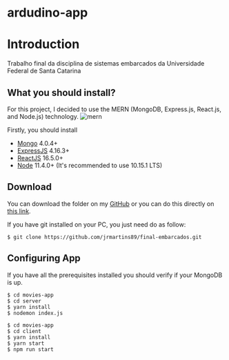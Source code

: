 # ardudino-app

# Introduction

Trabalho final da disciplina de sistemas embarcados da Universidade Federal de Santa Catarina
## What you should install?

For this project, I decided to use the MERN (MongoDB, Express.js, React.js, and Node.js) technology.
![mern](https://miro.medium.com/max/678/1*dqvlaszRLvoPmARpOlLN9A.png)

Firstly, you should install

-   [Mongo](https://www.mongodb.com/) 4.0.4+
-   [ExpressJS](https://expressjs.com/) 4.16.3+
-   [ReactJS](https://reactjs.org/) 16.5.0+
-   [Node](https://nodejs.org/en/) 11.4.0+ (It's recommended to use 10.15.1 LTS)

## Download

You can download the folder on my [GitHub](https://github.com/jrmartins89/) or you can do this directly on [this link](https://github.com/jrmartins89/final-embarcados.git).

If you have git installed on your PC, you just need do as follow:

```
$ git clone https://github.com/jrmartins89/final-embarcados.git
```

## Configuring App

If you have all the prerequisites installed you should verify if your MongoDB is up.

```
$ cd movies-app
$ cd server
$ yarn install
$ nodemon index.js
```

```
$ cd movies-app
$ cd client
$ yarn install
$ yarn start
$ npm run start
```
